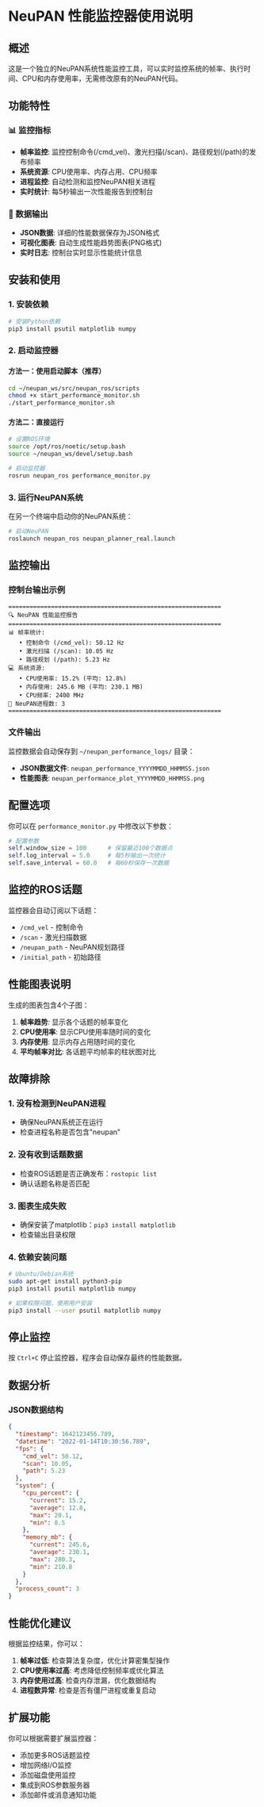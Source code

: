 # NeuPAN 性能监控器使用说明

## 概述

这是一个独立的NeuPAN系统性能监控工具，可以实时监控系统的帧率、执行时间、CPU和内存使用率，无需修改原有的NeuPAN代码。

## 功能特性

### 📊 监控指标
- **帧率监控**: 监控控制命令(/cmd_vel)、激光扫描(/scan)、路径规划(/path)的发布频率
- **系统资源**: CPU使用率、内存占用、CPU频率
- **进程监控**: 自动检测和监控NeuPAN相关进程
- **实时统计**: 每5秒输出一次性能报告到控制台

### 📁 数据输出
- **JSON数据**: 详细的性能数据保存为JSON格式
- **可视化图表**: 自动生成性能趋势图表(PNG格式)
- **实时日志**: 控制台实时显示性能统计信息

## 安装和使用

### 1. 安装依赖

```bash
# 安装Python依赖
pip3 install psutil matplotlib numpy
```

### 2. 启动监控器

#### 方法一：使用启动脚本（推荐）
```bash
cd ~/neupan_ws/src/neupan_ros/scripts
chmod +x start_performance_monitor.sh
./start_performance_monitor.sh
```

#### 方法二：直接运行
```bash
# 设置ROS环境
source /opt/ros/noetic/setup.bash
source ~/neupan_ws/devel/setup.bash

# 启动监控器
rosrun neupan_ros performance_monitor.py
```

### 3. 运行NeuPAN系统

在另一个终端中启动你的NeuPAN系统：
```bash
# 启动NeuPAN
roslaunch neupan_ros neupan_planner_real.launch
```

## 监控输出

### 控制台输出示例
```
============================================================
🔍 NeuPAN 性能监控报告
============================================================
📊 帧率统计:
   • 控制命令 (/cmd_vel): 50.12 Hz
   • 激光扫描 (/scan): 10.05 Hz
   • 路径规划 (/path): 5.23 Hz
💻 系统资源:
   • CPU使用率: 15.2% (平均: 12.8%)
   • 内存使用: 245.6 MB (平均: 230.1 MB)
   • CPU频率: 2400 MHz
🔧 NeuPAN进程数: 3
============================================================
```

### 文件输出

监控数据会自动保存到 `~/neupan_performance_logs/` 目录：

- **JSON数据文件**: `neupan_performance_YYYYMMDD_HHMMSS.json`
- **性能图表**: `neupan_performance_plot_YYYYMMDD_HHMMSS.png`

## 配置选项

你可以在 `performance_monitor.py` 中修改以下参数：

```python
# 配置参数
self.window_size = 100      # 保留最近100个数据点
self.log_interval = 5.0     # 每5秒输出一次统计
self.save_interval = 60.0   # 每60秒保存一次数据
```

## 监控的ROS话题

监控器会自动订阅以下话题：
- `/cmd_vel` - 控制命令
- `/scan` - 激光扫描数据
- `/neupan_path` - NeuPAN规划路径
- `/initial_path` - 初始路径

## 性能图表说明

生成的图表包含4个子图：
1. **帧率趋势**: 显示各个话题的帧率变化
2. **CPU使用率**: 显示CPU使用率随时间的变化
3. **内存使用**: 显示内存占用随时间的变化
4. **平均帧率对比**: 各话题平均帧率的柱状图对比

## 故障排除

### 1. 没有检测到NeuPAN进程
- 确保NeuPAN系统正在运行
- 检查进程名称是否包含"neupan"

### 2. 没有收到话题数据
- 检查ROS话题是否正确发布：`rostopic list`
- 确认话题名称是否匹配

### 3. 图表生成失败
- 确保安装了matplotlib：`pip3 install matplotlib`
- 检查输出目录权限

### 4. 依赖安装问题
```bash
# Ubuntu/Debian系统
sudo apt-get install python3-pip
pip3 install psutil matplotlib numpy

# 如果权限问题，使用用户安装
pip3 install --user psutil matplotlib numpy
```

## 停止监控

按 `Ctrl+C` 停止监控器，程序会自动保存最终的性能数据。

## 数据分析

### JSON数据结构
```json
{
  "timestamp": 1642123456.789,
  "datetime": "2022-01-14T10:30:56.789",
  "fps": {
    "cmd_vel": 50.12,
    "scan": 10.05,
    "path": 5.23
  },
  "system": {
    "cpu_percent": {
      "current": 15.2,
      "average": 12.8,
      "max": 20.1,
      "min": 8.5
    },
    "memory_mb": {
      "current": 245.6,
      "average": 230.1,
      "max": 280.3,
      "min": 210.8
    }
  },
  "process_count": 3
}
```

## 性能优化建议

根据监控结果，你可以：

1. **帧率过低**: 检查算法复杂度，优化计算密集型操作
2. **CPU使用率过高**: 考虑降低控制频率或优化算法
3. **内存使用过高**: 检查内存泄漏，优化数据结构
4. **进程数异常**: 检查是否有僵尸进程或重复启动

## 扩展功能

你可以根据需要扩展监控器：
- 添加更多ROS话题监控
- 增加网络I/O监控
- 添加磁盘使用监控
- 集成到ROS参数服务器
- 添加邮件或消息通知功能
